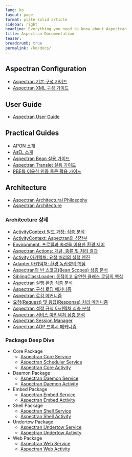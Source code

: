 ```yaml
---
lang: ko
layout: page
format: plate solid article
sidebar: right
headline: Everything you need to know about Aspectran
title: Aspectran Documentation
teaser: 
breadcrumb: true
permalink: /ko/docs/
---
```


## Aspectran Configuration

-   [Aspectran 기본 구성 가이드](aspectran-configuration_ko.md)
-   [Aspectran XML 구성 가이드](aspectran-xml-configuration_ko.md)

## User Guide

-   [Aspectran User Guide](aspectran-user-guide_ko.md)

## Practical Guides

-   [APON 소개](introduce-apon.md)
-   [AsEL 소개](introduce-asel.md)
-   [Aspectran Bean 실용 가이드](practical-guide-to-beans.md)
-   [Aspectran Translet 실용 가이드](practical-guide-to-translets.md)
-   [PBE를 이용한 인증 토큰 활용 가이드](practical-guide-to-pbe-token-based-authentication.md)

## Architecture

-   [Aspectran Architectural Philosophy](aspectran-architectural-philosophy_ko.md)
-   [Aspectran Architecture](aspectran-architecture_ko.md)

### Architecture 상세

*   [ActivityContext 빌드 과정: 심층 분석](architecture/activity-context-building.md)
*   [ActivityContext: Aspectran의 심장부](architecture/activity-context.md)
*   [Environment: 프로필과 속성을 이용한 환경 제어](architecture/activity-environment.md)
*   [Aspectran Actions: 개념, 종류 및 처리 결과](architecture/aspectran-actions.md)
*   [Activity 아키텍처: 요청 처리의 실행 엔진](architecture/aspectran-activities.md)
*   [Adapter 아키텍처: 환경 독립성의 핵심](architecture/aspectran-adapters.md)
*   [Aspectran의 빈 스코프(Bean Scopes) 심층 분석](architecture/aspectran-bean-scopes.md)
*   [SiblingClassLoader: 동적이고 유연한 클래스 로딩의 핵심](architecture/aspectran-classloader.md)
*   [Aspectran 실행 환경 심층 분석](architecture/aspectran-execution-environments.md)
*   [Aspectran 구성 로딩 메커니즘](architecture/aspectran-loading-mechanism.md)
*   [Aspectran 로깅 메커니즘](architecture/aspectran-logging-mechanism.md)
*   [요청(Request) 및 응답(Response) 처리 메커니즘](architecture/aspectran-request-response.md)
*   [Aspectran 설정 규칙 아키텍처 심층 분석](architecture/aspectran-rule-architecture.md)
*   [Aspectran 서비스 아키텍처 심층 분석](architecture/aspectran-services.md)
*   [Aspectran Session Manager](architecture/aspectran-session-manager.md)
*   [Aspectran AOP 프록시 메커니즘](architecture/new-aop-proxy-mechanism.md)

### Package Deep Dive

*   Core Package
    *   [Aspectran Core Service](architecture/packages/aspectran-core-service.md)
    *   [Aspectran Scheduler Service](architecture/packages/aspectran-scheduler-service.md)
    *   [Aspectran Core Activity](architecture/packages/aspectran-core-activity.md)
*   Daemon Package
    *   [Aspectran Daemon Service](architecture/packages/aspectran-daemon-service.md)
    *   [Aspectran Daemon Activity](architecture/packages/aspectran-daemon-activity.md)
*   Embed Package
    *   [Aspectran Embed Service](architecture/packages/aspectran-embed-service.md)
    *   [Aspectran Embed Activity](architecture/packages/aspectran-embed-activity.md)
*   Shell Package
    *   [Aspectran Shell Service](architecture/packages/aspectran-shell-service.md)
    *   [Aspectran Shell Activity](architecture/packages/aspectran-shell-activity.md)
*   Undertow Package
    *   [Aspectran Undertow Service](architecture/packages/aspectran-undertow-service.md)
    *   [Aspectran Undertow Activity](architecture/packages/aspectran-undertow-activity.md)
*   Web Package
    *   [Aspectran Web Service](architecture/packages/aspectran-web-service.md)
    *   [Aspectran Web Activity](architecture/packages/aspectran-web-activity.md)
